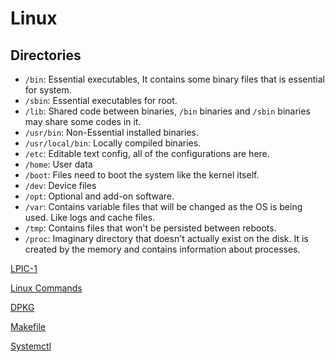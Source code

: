 # Linux

## Directories

- `/bin`: Essential executables, It contains some binary files that is essential for system.
- `/sbin`: Essential executables for root.
- `/lib`: Shared code between binaries, `/bin` binaries and `/sbin` binaries may share some codes in it.
- `/usr/bin`: Non-Essential installed binaries.
- `/usr/local/bin`: Locally compiled binaries.
- `/etc`: Editable text config, all of the configurations are here.
- `/home`: User data
- `/boot`: Files need to boot the system like the kernel itself.
- `/dev`: Device files
- `/opt`: Optional and add-on software.
- `/var`: Contains variable files that will be changed as the OS is being used. Like logs and cache files.
- `/tmp`: Contains files that won't be persisted between reboots.
- `/proc`: Imaginary directory that doesn't actually exist on the disk. It is created by the memory and contains information about processes.

[LPIC-1](Linux/LPIC-1.md)

[Linux Commands](Linux/Linux%20Commands.md)

[DPKG](Linux/DPKG.md)

[Makefile](Linux/Makefile.md)

[Systemctl](Linux/Systemctl.md)